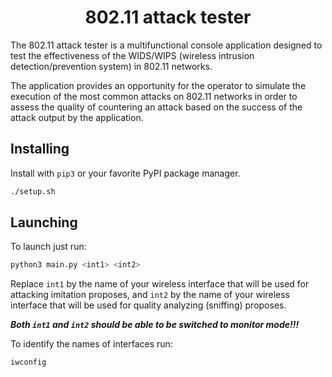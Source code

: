 <h1 align=center>802.11 attack tester</h1>

The 802.11 attack tester is a multifunctional console application designed 
to test the effectiveness of the WIDS/WIPS (wireless intrusion detection/prevention system)
in 802.11 networks.

The application provides an opportunity for the operator to simulate the execution 
of the most common attacks on 802.11 networks in order to assess the quality 
of countering an attack based on the success of the attack output by the application.

## Installing

Install with `pip3` or your favorite PyPI package manager.

```sh
./setup.sh
```

## Launching

To launch just run:
```sh
python3 main.py <int1> <int2>
````
Replace `int1` by the name of your wireless interface that will be used for attacking imitation proposes,
and `int2` by the name of your wireless interface that will be used for quality analyzing (sniffing) proposes.

<b><i>Both `int1` and `int2` should be able to be switched to monitor mode!!!</b></i>

To identify the names of interfaces run:
```sh
iwconfig
````
